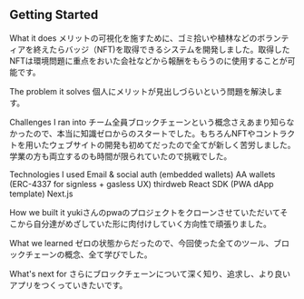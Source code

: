 ## Getting Started

What it does
メリットの可視化を施すために、ゴミ拾いや植林などのボランティアを終えたらバッジ（NFT)を取得できるシステムを開発しました。取得したNFTは環境問題に重点をおいた会社などから報酬をもらうのに使用することが可能です。

The problem it solves
個人にメリットが見出しづらいという問題を解決します。

Challenges I ran into
チーム全員ブロックチェーンという概念さえあまり知らなかったので、本当に知識ゼロからのスタートでした。もちろんNFTやコントラクトを用いたウェブサイトの開発も初めてだったので全てが新しく苦労しました。学業の方も両立するのも時間が限られていたので挑戦でした。

Technologies I used
Email & social auth (embedded wallets)
AA wallets (ERC-4337 for signless + gasless UX)
thirdweb React SDK (PWA dApp template)
Next.js

How we built it
yukiさんのpwaのプロジェクトをクローンさせていただいてそこから自分達がめざしていた形に肉付けしていく方向性で頑張りました。

What we learned
ゼロの状態からだったので、今回使った全てのツール、ブロックチェーンの概念、全て学びでした。

What's next for
さらにブロックチェーンについて深く知り、追求し、より良いアプリをつくっていきたいです。